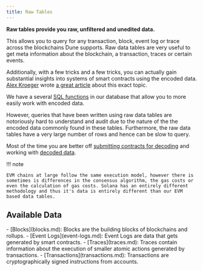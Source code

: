 ```yaml
---
title: Raw Tables
---
```


**Raw tables provide you raw, unfiltered and unedited data.**

This allows you to query for any transaction, block, event log or trace across the blockchains Dune supports.  Raw data tables are very useful to get meta information about the blockchain, a transaction, traces or certain events.

Additionally, with a few tricks and a few tricks, you can actually gain substantial insights into systems of smart contracts using the encoded data. [Alex Kroeger](https://twitter.com/alex\_kroeger) wrote [a great article](https://alexkroeger.mirror.xyz/0C3EQBtFqAK4k2TAGPZhg0JMY-upfTAxuTD-o91vBPc) about this exact topic.

We have a several [SQL functions](https://github.com/duneanalytics/spellbook/tree/master/ethereum/public) in our database that allow you to more easily work with encoded data.

However, queries that have been written using raw data tables are notoriously hard to understand and audit due to the nature of the the encoded data commonly found in these tables. Furthermore, the raw data tables have a very large number of rows and hence can be slow to query.

Most of the time you are better off [submitting contracts for decoding](../../../getting-started/decoding-contracts.md) and working with [decoded data](../decoded/index.md).

!!! note

    EVM chains at large follow the same execution model, however there is sometimes is differences in the consensus algorithm, the gas costs or even the calculation of gas costs. Solana has an entirely different methodology and thus it's data is entirely different than our EVM based data tables.

## Available Data

<div class="cards grid" markdown>
- [Blocks](blocks.md): Blocks are the building blocks of blockchains and rollups.
- [Event Logs](event-logs.md): Event Logs are data that gets generated by smart contracts.
- [Traces](traces.md): Traces contain information about the execution of smaller atomic actions generated by transactions.
- [Transactions](transactions.md): Transactions are cryptographically signed instructions from accounts.
</div>